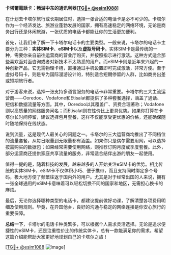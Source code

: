 **卡塔爾電話卡：畅游中东的通讯利器[[TG💪+ @esim1088](https://t.me/s/esim1088)]**

在计划去卡塔尔旅行或长期居住时，选择一张合适的电话卡是必不可少的。卡塔尔作为一个经济发达、旅游业蓬勃发展的国家，拥有高速稳定的网络环境，无论是商务出行还是休闲旅游，一张优质的电话卡都能让你的生活更加便利。

首先，让我们来了解一下卡塔尔电话卡的主要类型。一般来说，卡塔尔的电话卡主要分为三种：**实体SIM卡**、**eSIM卡**以及**虚拟号码卡**。实体SIM卡是最传统的一种，需要你亲自前往运营商的营业厅购买，并按照指示进行激活。这种方式适合那些喜欢面对面咨询或者对新技术不太熟悉的用户。而eSIM卡则是近年来兴起的一种创新产品，它无需物理卡槽，直接通过手机设置即可完成激活，非常方便。至于虚拟号码卡，则是专为国际漫游设计的，特别适合短期停留的人群，比如商务出差或短期旅行者。

对于游客来说，选择一张支持多语言服务的电话卡非常重要。卡塔尔的三大主流运营商——Ooredoo、Vodafone和Etisalat都提供了多种套餐选择，涵盖了通话、短信和数据流量等方面。其中，Ooredoo以其覆盖广、资费合理著称；Vodafone则以高质量的网络服务闻名；而Etisalat则在性价比上更具优势。如果你打算在卡塔尔长时间停留，建议选择包月套餐，这样不仅能享受更优惠的价格，还能确保随时随地保持在线状态。

说到流量，这是现代人最关心的问题之一。卡塔尔的三大运营商均推出了不同档位的流量套餐，从每日限量到无限量都有涵盖。如果你只是偶尔需要用网，可以选择按需购买的数据包；如果经常需要使用网络，则推荐订购月度或季度套餐。此外，部分运营商还提供家庭共享流量的服务，非常适合结伴出游的朋友一起使用。

值得一提的是，随着科技的发展，越来越多的人开始关注eSIM卡的优势。相比传统的实体SIM卡，eSIM卡不仅体积小巧、便于携带，而且支持同时绑定多个号码，极大地方便了频繁往返于国内外的用户。尤其是对于经常出国的人来说，拥有一张全球通用的eSIM卡意味着可以轻松切换不同的国家和地区，无需担心换卡的麻烦。

最后，无论你选择哪种类型的电话卡，都建议提前做好功课，了解清楚各项费用明细及使用规则。毕竟，在异国他乡，良好的沟通与稳定的网络连接是你安心旅行的重要保障。

**总结一下**，卡塔尔的电话卡种类繁多，可以根据个人需求灵活选择。无论是追求便捷性的eSIM卡，还是注重性价比的传统实体卡，总有一款能满足你的需求。希望这篇介绍能帮助大家更好地规划自己的卡塔尔之旅！

[[TG💪+ @esim1088](https://t.me/s/esim1088) ![Image](https://i.postimg.cc/4NQfJmqS/Snipaste-2025-05-13-00-14-12.png)]